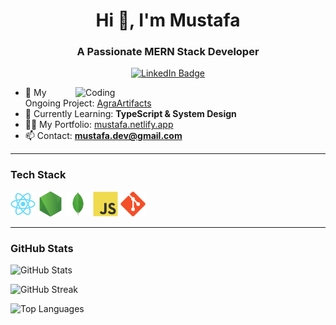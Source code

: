 <h1 align="center">Hi 👋, I'm Mustafa</h1>
<h3 align="center">A Passionate MERN Stack Developer</h3>

<p align="center">
  <a href="https://www.linkedin.com/in/mustafa/"><img src="https://img.shields.io/badge/LinkedIn-Profile-blue?style=flat&logo=linkedin" alt="LinkedIn Badge"/></a>
</p>

<img align="right" alt="Coding" width="400" src="https://images.unsplash.com/photo-1589561253898-768105ca91a8?auto=format&fit=crop&w=500&q=60">

- 🔭 My Ongoing Project: [AgraArtifacts](https://agraartifacts.com)
- 🌱 Currently Learning: **TypeScript & System Design**
- 👨‍💻 My Portfolio: [mustafa.netlify.app](https://mustafa.netlify.app)
- 📫 Contact: **mustafa.dev@gmail.com**

---

### **Tech Stack**
<p align="left">
  <img src="https://raw.githubusercontent.com/devicons/devicon/master/icons/react/react-original.svg" alt="React" width="40" height="40"/>
  <img src="https://raw.githubusercontent.com/devicons/devicon/master/icons/nodejs/nodejs-original.svg" alt="Node.js" width="40" height="40"/>
  <img src="https://raw.githubusercontent.com/devicons/devicon/master/icons/mongodb/mongodb-original.svg" alt="MongoDB" width="40" height="40"/>
  <img src="https://raw.githubusercontent.com/devicons/devicon/master/icons/javascript/javascript-original.svg" alt="JavaScript" width="40" height="40"/>
  <img src="https://raw.githubusercontent.com/devicons/devicon/master/icons/git/git-original.svg" alt="Git" width="40" height="40"/>
</p>

---

### **GitHub Stats**
<p>
  <img src="https://github-readme-stats.vercel.app/api?username=Mustafa&show_icons=true&theme=radical" alt="GitHub Stats"/>
</p>

<p>
  <img src="https://github-readme-streak-stats.herokuapp.com/?user=Mustafa&theme=radical" alt="GitHub Streak"/>
</p>

<p>
  <img src="https://github-readme-stats.vercel.app/api/top-langs/?username=Mustafa&layout=compact&theme=radical" alt="Top Languages"/>
</p>
